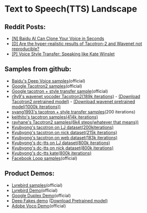 # Text to Speech(TTS) Landscape

## Reddit Posts:

- [[N] Baidu AI Can Clone Your Voice in Seconds](https://www.reddit.com/r/MachineLearning/comments/7zb2jm/n_baidu_ai_can_clone_your_voice_in_seconds/)
- [[D] Are the hyper-realistic results of Tacotron-2 and Wavenet not reproducible?](https://www.reddit.com/r/MachineLearning/comments/845uji/d_are_the_hyperrealistic_results_of_tacotron2_and/) 
- [[P] Voice Style Transfer: Speaking like Kate Winslet](https://www.reddit.com/r/MachineLearning/comments/7a0wcv/p_voice_style_transfer_speaking_like_kate_winslet/)

## Samples from github:

- [Baidu's Deep Voice samples](https://audiodemos.github.io)(official)
- [Google Tacotron2 samples](https://google.github.io/tacotron/publications/tacotron2/index.html)(official)
- [Google tacotron + style transfer sample](https://google.github.io/tacotron/publications/end_to_end_prosody_transfer/)(official)
- [r9y9's wavenet vocoder Tacotron2(189k iterations)](https://r9y9.github.io/wavenet_vocoder/) - [(Download Tacotron2 pretrained model)](https://www.dropbox.com/s/vx7y4qqs732sqgg/pretrained.tar.gz?dl=0) - [(Download wavenet pretrained model(1000k iterations))](https://www.dropbox.com/s/zdbfprugbagfp2w/20180510_mixture_lj_checkpoint_step000320000_ema.pth?dl=0)
- [syang1993's tacotron + style transfer samples](https://syang1993.github.io/gst-tacotron/)(200 iterations)
- [keithito's tacotron samples(414k iterations)](https://keithito.github.io/audio-samples/)
- [rayhane's Tacotron2 samples(6k4 steps(whatever that means))](https://rayhane-mamah.github.io/Tacotron-2_audio_samples/)
- [Kyubyong's tacotron on LJ dataset(200kiterations)](https://soundcloud.com/kyubyong-park/sets/tacotron_lj_200k)
- [Kyubyong's tacotron on nick dataset(215k iterations)](https://soundcloud.com/kyubyong-park/sets/tacotron_nick_215k)
- [Kyubyong's tacotron on web dataset(183k iterations)](https://soundcloud.com/kyubyong-park/sets/tacotron_web_183k)
- [Kyubyong's dc-tts on LJ dataset(800k iterations)](https://soundcloud.com/kyubyong-park/sets/dc_tts_lj_800k)
- [Kyubyong's dc-tts on nick dataset(800k iterations)](https://soundcloud.com/kyubyong-park/sets/dc_tts_nick_800k)
- [Kyubyong's dc-tts kate(800k iterations)](https://soundcloud.com/kyubyong-park/sets/dc_tts_kate_800k)
- [Facebook Loop samples](https://ytaigman.github.io/loop/)(official)

## Product Demos:

- [Lyrebird samples](https://lyrebird.ai/g/vWI8bJTl)(official)
- [Lyrebird Demo](https://youtu.be/YfU_sWHT8mo)(official)
- [Google Duplex Demo](https://www.youtube.com/watch?v=D5VN56jQMWM&t=66s)(official)
- [Deep Fakes demo](https://www.youtube.com/watch?v=VXZlq70jHvw) [(Download Pretrained model)](https://anonfile.com/p7w3m0d5be/face-swap.zip)
- [Adobe Voco Demo](https://youtu.be/I3l4XLZ59iw)(official)
